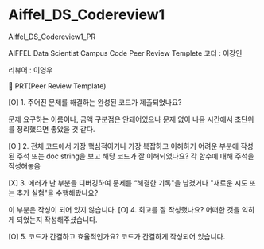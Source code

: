 # Aiffel_DS_Codereview1
Aiffel_DS_Codereview1_PR


AIFFEL Data Scientist Campus Code Peer Review Templete
코더 : 이강인



리뷰어 : 이영우



🔑 PRT(Peer Review Template)

[O] 1. 주어진 문제를 해결하는 완성된 코드가 제출되었나요?

문제 요구하는 이름이나, 금액 구분점은 안돼어있으나 문제 없이 나옴
시간에서 초단위를 정리했으면 좋았을 것 같다.


[O ] 2. 전체 코드에서 가장 핵심적이거나 가장 복잡하고 이해하기 어려운 부분에 작성된
주석 또는 doc string을 보고 해당 코드가 잘 이해되었나요?
각 함수에 대해 주석을 작성해놓음


[X] 3. 에러가 난 부분을 디버깅하여 문제를 “해결한 기록"을 남겼거나 "새로운 시도
또는 추가 실험"을 수행해봤나요?



이 부분은 작성이 되어 있지 않습니다.
[O] 4. 회고를 잘 작성했나요?
어떠한 것을 익히게 되었는지 작성해주셨습니다.



[O] 5. 코드가 간결하고 효율적인가요?
코드가 간결하게 작성되어 있습니다.

